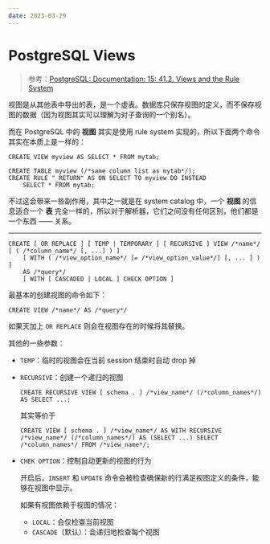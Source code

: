 ```yaml
---
date: 2023-03-29
---
```


# PostgreSQL Views

> 参考：[PostgreSQL: Documentation: 15: 41.2. Views and the Rule System](https://www.postgresql.org/docs/15/rules-views.html)

视图是从其他表中导出的表，是一个虚表。数据库只保存视图的定义，而不保存视图的数据（因为视图其实可以理解为对子查询的一个别名）。



而在 PostgreSQL 中的 **视图** 其实是使用 rule system 实现的，所以下面两个命令其实在本质上是一样的：

```postgresql
CREATE VIEW myview AS SELECT * FROM mytab;
```

```postgresql
CREATE TABLE myview (/*same column list as mytab*/);
CREATE RULE "_RETURN" AS ON SELECT TO myview DO INSTEAD
    SELECT * FROM mytab;
```

不过这会带来一些副作用，其中之一就是在 system catalog 中，一个 **视图** 的信息适合一个 **表** 完全一样的，所以对于解析器，它们之间没有任何区别，他们都是一个东西 —— 关系。

---

```postgresql
CREATE [ OR REPLACE ] [ TEMP | TEMPORARY ] [ RECURSIVE ] VIEW /*name*/ [ ( /*column_name*/ [, ...] ) ]
    [ WITH ( /*view_option_name*/ [= /*view_option_value*/] [, ... ] ) ]
    AS /*query*/
    [ WITH [ CASCADED | LOCAL ] CHECK OPTION ]
```

最基本的创建视图的命令如下：

```postgresql
CREATE VIEW /*name*/ AS /*query*/
```

如果天加上 `OR REPLACE` 则会在视图存在的时候将其替换。

其他的一些参数：

- `TEMP`：临时的视图会在当前 session 结束时自动 drop 掉

- `RECURSIVE`：创建一个递归的视图

  ```postgresql
  CREATE RECURSIVE VIEW [ schema . ] /*view_name*/ (/*column_names*/) AS SELECT ...;
  ```

  其实等价于

  ```postgresql
  CREATE VIEW [ schema . ] /*view_name*/ AS WITH RECURSIVE /*view_name*/ (/*column_names*/) AS (SELECT ...) SELECT /*column_names*/ FROM /*view_name*/;
  ```

- `CHEK OPTION`：控制自动更新的视图的行为

  开启后，`INSERT` 和 `UPDATE` 命令会被检查确保新的行满足视图定义的条件，能够在视图中显示。

  如果有视图依赖于视图的情况：

  - `LOCAL`：会仅检查当前视图
  - `CASCADE`（默认）：会递归地检查每个视图